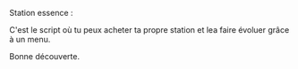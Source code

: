 Station essence : 

C'est le script où tu peux acheter ta propre station et lea faire évoluer grâce à un menu.

Bonne découverte.
